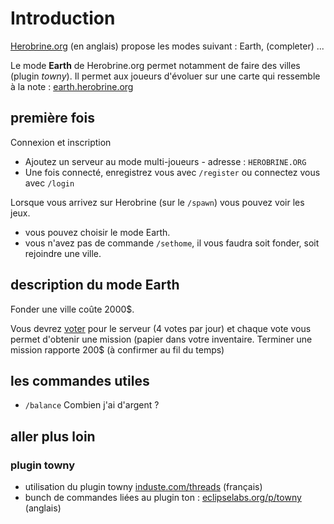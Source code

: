 # Introduction

[Herobrine.org](http://help.herobrine.org/) (en anglais) propose les modes suivant : Earth, (completer) ...

Le mode **Earth** de Herobrine.org permet notamment de faire des villes (plugin *towny*). 
Il permet aux joueurs d'évoluer sur une carte qui ressemble à la note : [earth.herobrine.org](https://earth.herobrine.org)

## première fois

Connexion et inscription
- Ajoutez un serveur au mode multi-joueurs - adresse : `HEROBRINE.ORG`
- Une fois connecté, enregistrez vous avec `/register` ou connectez vous avec `/login`

Lorsque vous arrivez sur Herobrine (sur le `/spawn`) vous pouvez voir les jeux.
 - vous pouvez choisir le mode Earth. 
 - vous n'avez pas de commande `/sethome`, il vous faudra soit fonder, soit rejoindre une ville.

## description du mode Earth

Fonder une ville coûte 2000$. 

Vous devrez [voter](https://help.herobrine.org/) pour le serveur (4 votes par jour) et chaque vote vous permet d'obtenir une mission (papier dans votre inventaire. Terminer une mission rapporte 200$ (à confirmer au fil du temps)


## les commandes utiles

 - `/balance` Combien j'ai d'argent ?
 

## aller plus loin

### plugin towny
- utilisation du plugin towny [induste.com/threads](https://induste.com/threads/utilisation-du-plugin-towny.552786/) (français)
- bunch de commandes liées au plugin ton : [eclipselabs.org/p/towny](https://code.google.com/archive/a/eclipselabs.org/p/towny/wikis/Commands.wiki) (anglais)
